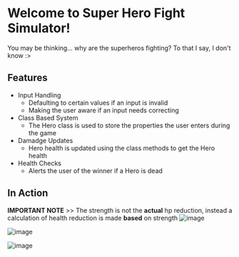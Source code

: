 # Welcome to Super Hero Fight Simulator!
You may be thinking... why are the superheros fighting?
To that I say, I don't know :>

## Features
- Input Handling
  - Defaulting to certain values if an input is invalid
  - Making the user aware if an input needs correcting
- Class Based System
  - The Hero class is used to store the properties the user enters during the game
- Damadge Updates
  - Hero health is updated using the class methods to get the Hero health
- Health Checks
  - Alerts the user of the winner if a Hero is dead

## In Action
**IMPORTANT NOTE** >> The strength is not the **actual** hp reduction, instead a calculation of health reduction is made **based** on strength
![image](https://github.com/user-attachments/assets/7f7eb977-54f8-4aed-8bc6-5b58a328b140)

![image](https://github.com/user-attachments/assets/0e70b1f0-3e8c-4f67-8e8e-12eb83e157af)

![image](https://github.com/user-attachments/assets/8edf3682-6f5b-46ba-bdb8-b6424597952d)
